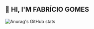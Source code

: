 ## 👋 HI, I'M FABRÍCIO GOMES

![Anurag's GitHub stats](https://github-readme-stats.vercel.app/api?username=f-gsantos&theme=shadow_red&show_icons=true)


<!---
F-gsantos/F-gsantos is a ✨ special ✨ repository because its `README.md` (this file) appears on your GitHub profile.
You can click the Preview link to take a look at your changes.
--->
